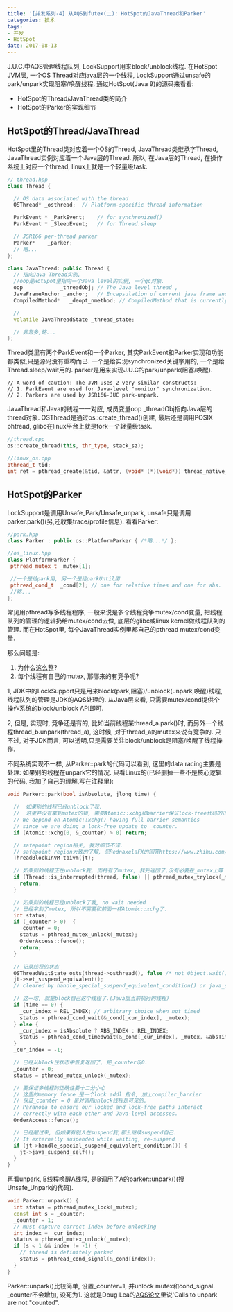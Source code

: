 ```yaml
---
title: '[并发系列-4] 从AQS到futex(二): HotSpot的JavaThread和Parker'
categories: 技术
tags:
- 并发
- HotSpot
date: 2017-08-13
---
```


J.U.C.中AQS管理线程队列, LockSupport用来block/unblock线程. 在HotSpot JVM层, 一个OS Thread对应java层的一个线程,  LockSupport通过unsafe的park/unpark实现阻塞/唤醒线程. 通过HotSpot(Java 9)的源码来看看:
* HotSpot的Thread/JavaThread类的简介
* HotSpot的Parker的实现细节
<!--more-->

## HotSpot的Thread/JavaThread
HotSpot里的Thread类对应着一个OS的Thread, JavaThread类继承字Thread, JavaThread实例对应着一个Java层的Thread.
所以, 在Java层的Thread, 在操作系统上对应一个thread, linux上就是一个轻量级task.

```c++
// thread.hpp
class Thread {

  // OS data associated with the thread
  OSThread* _osthread;  // Platform-specific thread information

  ParkEvent * _ParkEvent;    // for synchronized()
  ParkEvent * _SleepEvent;   // for Thread.sleep

  // JSR166 per-thread parker
  Parker*    _parker;
  // 略...
};

class JavaThread: public Thread {
  // 指向Java Thread实例,
  //oop是HotSpot里指向一个Java level的实例, 一个gc对象.
  oop            _threadObj; // The Java level thread ,
  JavaFrameAnchor _anchor;   // Encapsulation of current java frame and it state
  CompiledMethod*   _deopt_nmethod; // CompiledMethod that is currently being deoptimized

  //
  volatile JavaThreadState _thread_state;

  // 非常多,略...
};
```
Thread类里有两个ParkEvent和一个Parker, 其实ParkEvent和Parker实现和功能都类似,只是源码没有重构而已. 一个是给实现synchronized关键字用的, 一个是给Thread.sleep/wait用的. parker是用来实现J.U.C的park/unpark(阻塞/唤醒).
```
// A word of caution: The JVM uses 2 very similar constructs:
// 1. ParkEvent are used for Java-level "monitor" synchronization.
// 2. Parkers are used by JSR166-JUC park-unpark.
```
JavaThread和Java的线程一一对应, 成员变量oop _threadObj指向Java层的thread对象.
OSThread是通过os::create_thread()创建, 最后还是调用POSIX phtread, glibc在linux平台上就是fork一个轻量级task.
```c++
//thread.cpp
os::create_thread(this, thr_type, stack_sz);

//linux_os.cpp
pthread_t tid;
int ret = pthread_create(&tid, &attr, (void* (*)(void*)) thread_native_entry, thread);
```

## HotSpot的Parker

LockSupport是调用Unsafe_Park/Unsafe_unpark, unsafe只是调用parker.park()(另,还收集trace/profile信息). 看看Parker:

```c++
//park.hpp
class Parker : public os::PlatformParker { /*略...*/ };

//os_linux.hpp
class PlatformParker {
 pthread_mutex_t _mutex[1];

 //一个是给park用, 另一个是给parkUntil用
 pthread_cond_t  _cond[2]; // one for relative times and one for abs.
 //略...
};
```
常见用pthread写多线程程序, 一般来说是多个线程竞争mutex/cond变量, 把线程队列的管理的逻辑扔给mutex/cond去做, 底层的glibc或linux kernel做线程队列的管理. 而在HotSpot里, 每个JavaThread实例里都自己的pthread mutex/cond变量.  

那么问题是:
1. 为什么这么整?
2. 每个线程有自己的mutex, 那哪来的有竞争呢?

1, JDK中的LockSupport只是用来block(park,阻塞)/unblock(unpark,唤醒)线程, 线程队列的管理是JDK的AQS处理的. 从Java层来看, 只需要mutex/cond提供个操作系统的block/unblock API即可.

2, 但是, 实现时, 竞争还是有的, 比如当前线程某thread_a.park()时, 而另外一个线程thread_b.unpark(thread_a), 这时候, 对于thread_a的mutex来说有竞争的.
只不过, 对于JDK而言, 可以透明,只是需要关注block/unblock是阻塞/唤醒了线程操作.

不同系统实现不一样, 从Parker::park的代码可以看到, 这里的data racing主要是处理: 如果别的线程在unpark它的情况.
只看Linux的(已经删掉一些不是核心逻辑的代码, 我加了自己的理解,写在注释里):
```c++
void Parker::park(bool isAbsolute, jlong time) {

  //  如果别的线程已经unblock了我.  
  //  这里并没有拿到mutex的锁, 需要Atomic::xchg和barrier保证lock-free代码的正确.
  // We depend on Atomic::xchg() having full barrier semantics
  // since we are doing a lock-free update to _counter.
  if (Atomic::xchg(0, &_counter) > 0) return;

  // safepoint region相关, 我对细节不详.
  // safepoint region大致的了解, 见RednaxelaFX的回答https://www.zhihu.com/question/29268019
  ThreadBlockInVM tbivm(jt);

  // 如果别的线程正在unblock我, 而持有了mutex, 我先返回了,没有必要在_mutex上等
  if (Thread::is_interrupted(thread, false) || pthread_mutex_trylock(_mutex) != 0) {
    return;
  }

  // 如果别的线程已经unblock了我, no wait needed
  // 已经拿到了mutex, 所以不需要和前面一样Atomic::xchg了.
  int status;
  if (_counter > 0)  {
    _counter = 0;
    status = pthread_mutex_unlock(_mutex);
    OrderAccess::fence();
    return;
  }

  // 记录线程的状态
  OSThreadWaitState osts(thread->osthread(), false /* not Object.wait() */);
  jt->set_suspend_equivalent();
  // cleared by handle_special_suspend_equivalent_condition() or java_suspend_self()

  // 这一坨, 就是block自己这个线程了.(Java层当前执行的线程)
  if (time == 0) {
    _cur_index = REL_INDEX; // arbitrary choice when not timed
    status = pthread_cond_wait(&_cond[_cur_index], _mutex);
  } else {
    _cur_index = isAbsolute ? ABS_INDEX : REL_INDEX;
    status = pthread_cond_timedwait(&_cond[_cur_index], _mutex, &absTime);
  }
  _cur_index = -1;

  // 已经从block住状态中恢复返回了, 把_counter设0.
  _counter = 0;
  status = pthread_mutex_unlock(_mutex);

  // 要保证多线程的正确性要十二分小心
  // 这里的memory fence 是一个lock addl 指令, 加上compiler_barrier
  // 保证_counter = 0 是对调用unlock线程是可见的.
  // Paranoia to ensure our locked and lock-free paths interact
  // correctly with each other and Java-level accesses.
  OrderAccess::fence();

  // 已经醒过来, 但如果有别人在suspend我,那么继续suspend自己.
  // If externally suspended while waiting, re-suspend
  if (jt->handle_special_suspend_equivalent_condition()) {
    jt->java_suspend_self();
  }
}
```

再看unpark, B线程唤醒A线程, 是B调用了A的parker::unpark()(搜Unsafe_Unpark的代码).
```c++
void Parker::unpark() {
  int status = pthread_mutex_lock(_mutex);
  const int s = _counter;
  _counter = 1;
  // must capture correct index before unlocking
  int index = _cur_index;
  status = pthread_mutex_unlock(_mutex);
  if (s < 1 && index != -1) {
    // thread is definitely parked
    status = pthread_cond_signal(&_cond[index]);
  }
}
```
Parker::unpark()比较简单, 设置_counter=1, 并unlock mutex和cond_signal.
_counter不会增加, 设死为1. 这就是Doug Lea的[AQS论文](http://gee.cs.oswego.edu/dl/papers/aqs.pdf)里说'Calls to unpark are not "counted".
